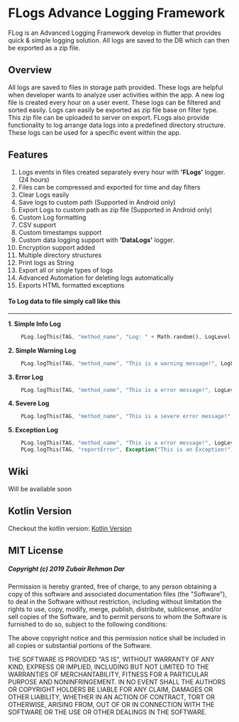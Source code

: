 # FLogs Advance Logging Framework

FLog is an Advanced Logging Framework develop in flutter that provides quick & simple logging solution. All logs are saved to the DB which can then be exported as a zip file.

Overview
--------

All logs are saved to files in storage path provided. These logs are helpful when developer wants to analyze user activities within the app. A new log file is created every hour on a user event. These logs can be filtered and sorted easily. Logs can easily be exported as zip file base on filter type. This zip file can be uploaded to server on export. FLogs also provide functionality to log arrange data logs into a predefined directory structure. These logs can be used for a specific event within the app.


Features
--------

1. Logs events in files created separately every hour with **'FLogs'** logger. (24 hours)
2. Files can be compressed and exported for time and day filters
3. Clear Logs easily
4. Save logs to custom path (Supported in Android only)
5. Export Logs to custom path as zip file (Supported in Android only)
6. Custom Log formatting
7. CSV support
8. Custom timestamps support
9. Custom data logging support with **'DataLogs'** logger.
10. Encryption support added
11. Multiple directory structures
12. Print logs as String
13. Export all or single types of logs
14. Advanced Automation for deleting logs automatically
15. Exports HTML formatted exceptions

                
#### To Log data to file simply call like this
_______________________________________________

**1. Simple Info Log**

```dart
    PLog.logThis(TAG, "method_name", "Log: " + Math.random(), LogLevel.INFO);
```

**2. Simple Warning Log**

```dart
    PLog.logThis(TAG, "method_name", "This is a warning message!", LogLevel.WARNING);
```

**3. Error Log**

```dart
    PLog.logThis(TAG, "method_name", "This is a error message!", LogLevel.ERROR);
```

**4. Severe Log**

```dart
    PLog.logThis(TAG, "method_name", "This is a severe error message!", LogLevel.SEVERE);
```

**5. Exception Log**

```dart
    PLog.logThis(TAG, "method_name", "This is a error message!", LogLevel.ERROR, exception: Exception("This is an Exception!"));
    PLog.logThis(TAG, "reportError", Exception("This is an Exception!"));
```

Wiki
--------

Will be available soon

Kotlin Version
--------

Checkout the kotlin version: [Kotlin Version](https://github.com/umair13adil/RxLogs)


## MIT License

##### Copyright (c) 2019 Zubair Rehman Dar

Permission is hereby granted, free of charge, to any person obtaining a copy of this software and associated documentation files (the "Software"), to deal in the Software without restriction, including without limitation the rights to use, copy, modify, merge, publish, distribute, sublicense, and/or sell copies of the Software, and to permit persons to whom the Software is furnished to do so, subject to the following conditions:

The above copyright notice and this permission notice shall be included in all copies or substantial portions of the Software.

THE SOFTWARE IS PROVIDED "AS IS", WITHOUT WARRANTY OF ANY KIND, EXPRESS OR IMPLIED, INCLUDING BUT NOT LIMITED TO THE WARRANTIES OF MERCHANTABILITY, FITNESS FOR A PARTICULAR PURPOSE AND NONINFRINGEMENT. IN NO EVENT SHALL THE AUTHORS OR COPYRIGHT HOLDERS BE LIABLE FOR ANY CLAIM, DAMAGES OR OTHER LIABILITY, WHETHER IN AN ACTION OF CONTRACT, TORT OR OTHERWISE, ARISING FROM, OUT OF OR IN CONNECTION WITH THE SOFTWARE OR THE USE OR OTHER DEALINGS IN THE SOFTWARE.
